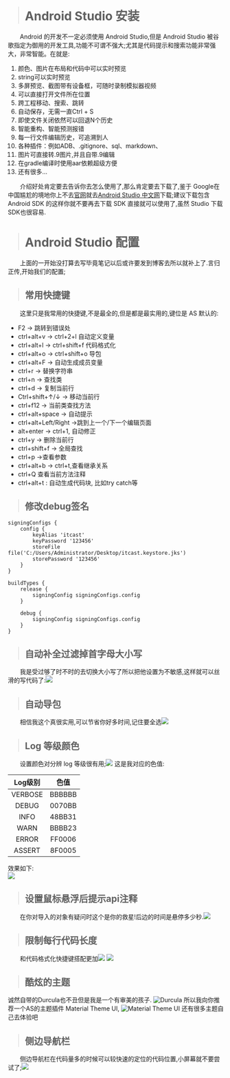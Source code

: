 > # Android Studio 安装

　　Android 的开发不一定必须使用 Android Studio,但是 Android Studio 被谷歌指定为御用的开发工具,功能不可谓不强大;尤其是代码提示和搜索功能非常强大，非常智能。在就是:

1. 颜色、图片在布局和代码中可以实时预览
2. string可以实时预览
3. 多屏预览、截图带有设备框，可随时录制模拟器视频
4. 可以直接打开文件所在位置
5. 跨工程移动、搜索、跳转
6. 自动保存，无需一直Ctrl + S
7. 即使文件关闭依然可以回退N个历史
8. 智能重构、智能预测报错
9. 每一行文件编辑历史，可追溯到人 
10. 各种插件：例如ADB、.gitignore、sql、markdown、
11. 图片可直接转.9图片,并且自带.9编辑
12. 在gradle编译时使用aar依赖超级方便
13. 还有很多...

　　介绍好处肯定要去告诉你去怎么使用了,那么肯定要去下载了,鉴于 Google在中国尴尬的境地你上不去[官网](https://developer.android.com/index.html)就去[Android Studio 中文网](http://www.android-studio.org/)下载;建议下载包含 Android SDK 的这样你就不要再去下载 SDK 直接就可以使用了,虽然 Studio 下载SDK也很容易.


> # Android Studio 配置

　　上面的一开始没打算去写毕竟笔记以后或许要发到博客去所以就补上了.言归正传,开始我们的配置;

> ## 常用快捷键
　　这里只是我常用的快捷键,不是最全的,但是都是最实用的,键位是 AS 默认的:

* F2 -> 跳转到错误处
* ctrl+alt+v -> ctrl+2+l 自动定义变量
* ctrl+alt+l -> ctrl+shift+f 代码格式化
* ctrl+alt+o -> ctrl+shift+o 导包
* ctrl+alt+F -> 自动生成成员变量
* ctrl+r -> 替换字符串
* ctrl+n -> 查找类
* ctrl+d -> 复制当前行
* Ctrl+shift+↑/↓ -> 移动当前行
* ctrl+f12 -> 当前类查找方法
* ctrl+alt+space -> 自动提示
* ctrl+alt+Left/Right ->跳到上一个/下一个编辑页面
* alt+enter -> ctrl+1, 自动修正
* ctrl+y -> 删除当前行
* ctrl+shift+f -> 全局查找
* ctrl+p ->查看参数
* ctrl+alt+b -> ctrl+t,查看继承关系
* ctrl+Q 查看当前方法注释
* ctrl+alt+t : 自动生成代码块, 比如try catch等

> ## 修改debug签名

	signingConfigs {
	    config {
	        keyAlias 'itcast'
	        keyPassword '123456'
	        storeFile file('C:/Users/Administrator/Desktop/itcast.keystore.jks')
	        storePassword '123456'
	    }
	}
	
	buildTypes {
	    release {
	        signingConfig signingConfigs.config
	    }
	
	    debug {
	        signingConfig signingConfigs.config
	    }
	}

> ## 自动补全过滤掉首字母大小写

　　我是受过够了时不时的去切换大小写了所以把他设置为不敏感,这样就可以丝滑的写代码了:![](AndroidStudio.assets/snipaste_20170723_184123.png)

> ## 自动导包

　　相信我这个真很实用,可以节省你好多时间,记住要全选![](AndroidStudio.assets/snipaste_20170723_184433.png)

> ## Log 等级颜色

　　设置颜色对分辨 log 等级很有用;![](AndroidStudio.assets/snipaste_20170723_190121.png)
这是我对应的色值:

| **Log级别** | **色值** |
| :--------------: | :------------: |
| VERBOSE | BBBBBB |
| DEBUG | 	0070BB |
| INFO | 48BB31 |
| WARN | BBBB23 |
| ERROR | FF0006 |
| ASSERT | 8F0005 |

效果如下:<br>![](AndroidStudio.assets/snipaste_20170723_192815.png)

> ## 设置鼠标悬浮后提示api注释

　　在你对导入的对象有疑问时这个是你的救星!后边的时间是悬停多少秒.![](AndroidStudio.assets/snipaste_20170723_184748.png)

> ## 限制每行代码长度

　　和代码格式化快捷键搭配更加![](AndroidStudio.assets/snipaste_20170723_210228.png)
![](AndroidStudio.assets/snipaste_20170723_210428.png)

> ## 酷炫的主题

诚然自带的Durcula也不丑但是我是一个有审美的孩子.
 ![Durcula](AndroidStudio.assets/snipaste_20170723_182717.png)
所以我向你推荐一个AS的主题插件 Material Theme UI, ![Material Theme UI](AndroidStudio.assets/snipaste_20170723_183406.png)
还有很多主题自己去体验吧

> ## 侧边导航栏

　　侧边导航栏在代码量多的时候可以较快速的定位的代码位置,小屏幕就不要尝试了;![](AndroidStudio.assets/snipaste_20170723_211359.png)
